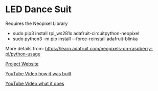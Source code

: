 # LED Dance Suit

Requires the Neopixel Library 

* sudo pip3 install rpi_ws281x adafruit-circuitpython-neopixel
* sudo python3 -m pip install --force-reinstall adafruit-blinka

More details from: https://learn.adafruit.com/neopixels-on-raspberry-pi/python-usage


[Project Website](https://www.tecoed.co.uk/led-dance-suit.html)

[YouTube Video how it was built](https://www.youtube.com/watch?v=L4mjdx66rnI)

[YouTube Video what it does](https://www.youtube.com/watch?v=bSzGzkBkrfA)